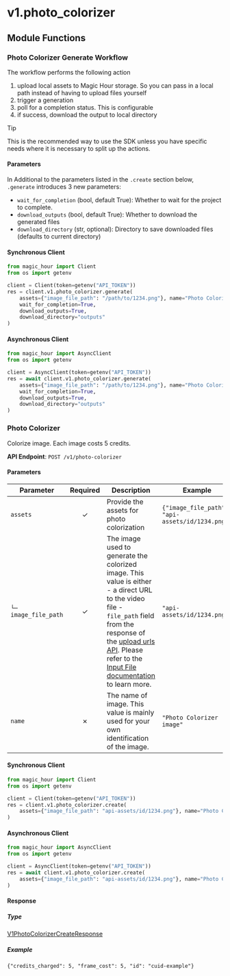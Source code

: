 # v1.photo_colorizer

## Module Functions



<!-- CUSTOM DOCS START -->

### Photo Colorizer Generate Workflow <a name="generate"></a>

The workflow performs the following action

1. upload local assets to Magic Hour storage. So you can pass in a local path instead of having to upload files yourself
2. trigger a generation
3. poll for a completion status. This is configurable
4. if success, download the output to local directory

> [!TIP]
> This is the recommended way to use the SDK unless you have specific needs where it is necessary to split up the actions.

#### Parameters

In Additional to the parameters listed in the `.create` section below, `.generate` introduces 3 new parameters:

- `wait_for_completion` (bool, default True): Whether to wait for the project to complete.
- `download_outputs` (bool, default True): Whether to download the generated files
- `download_directory` (str, optional): Directory to save downloaded files (defaults to current directory)

#### Synchronous Client

```python
from magic_hour import Client
from os import getenv

client = Client(token=getenv("API_TOKEN"))
res = client.v1.photo_colorizer.generate(
    assets={"image_file_path": "/path/to/1234.png"}, name="Photo Colorizer image"
    wait_for_completion=True,
    download_outputs=True,
    download_directory="outputs"
)
```

#### Asynchronous Client

```python
from magic_hour import AsyncClient
from os import getenv

client = AsyncClient(token=getenv("API_TOKEN"))
res = await client.v1.photo_colorizer.generate(
    assets={"image_file_path": "/path/to/1234.png"}, name="Photo Colorizer image"
    wait_for_completion=True,
    download_outputs=True,
    download_directory="outputs"
)
```

<!-- CUSTOM DOCS END -->
### Photo Colorizer <a name="create"></a>

Colorize image. Each image costs 5 credits.

**API Endpoint**: `POST /v1/photo-colorizer`

#### Parameters

| Parameter | Required | Description | Example |
|-----------|:--------:|-------------|--------|
| `assets` | ✓ | Provide the assets for photo colorization | `{"image_file_path": "api-assets/id/1234.png"}` |
| `└─ image_file_path` | ✓ | The image used to generate the colorized image. This value is either - a direct URL to the video file - `file_path` field from the response of the [upload urls API](https://docs.magichour.ai/api-reference/files/generate-asset-upload-urls).  Please refer to the [Input File documentation](https://docs.magichour.ai/api-reference/files/generate-asset-upload-urls#input-file) to learn more.  | `"api-assets/id/1234.png"` |
| `name` | ✗ | The name of image. This value is mainly used for your own identification of the image. | `"Photo Colorizer image"` |

#### Synchronous Client

```python
from magic_hour import Client
from os import getenv

client = Client(token=getenv("API_TOKEN"))
res = client.v1.photo_colorizer.create(
    assets={"image_file_path": "api-assets/id/1234.png"}, name="Photo Colorizer image"
)

```

#### Asynchronous Client

```python
from magic_hour import AsyncClient
from os import getenv

client = AsyncClient(token=getenv("API_TOKEN"))
res = await client.v1.photo_colorizer.create(
    assets={"image_file_path": "api-assets/id/1234.png"}, name="Photo Colorizer image"
)

```

#### Response

##### Type
[V1PhotoColorizerCreateResponse](/magic_hour/types/models/v1_photo_colorizer_create_response.py)

##### Example
`{"credits_charged": 5, "frame_cost": 5, "id": "cuid-example"}`


